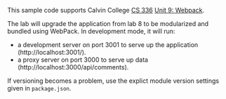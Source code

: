 This sample code supports Calvin College
[CS 336](https://cs.calvin.edu/courses/cs/336/kvlinden)
[Unit 9: Webpack](https://cs.calvin.edu/courses/cs/336/kvlinden/09webpack/index.html).

The lab will upgrade the application from lab 8 to be modularized and
bundled using WebPack. In development mode, it will run:
- a development server on port 3001 to serve up the application (http://localhost:3001/).
- a proxy server on port 3000 to serve up data (http://localhost:3000/api/comments).

If versioning becomes a problem, use the explict module version settings given
in `package.json`.
